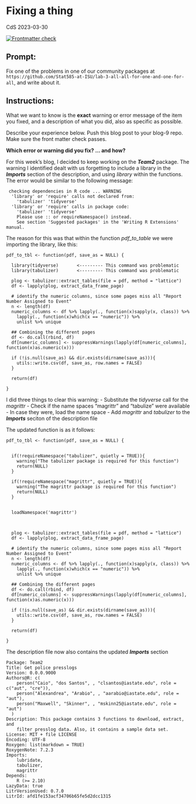 Fixing a thing
================
CdS
2023-03-30

<!-- README.md is generated from README.Rmd. Please edit that file -->
<!-- badges: start -->

[![Frontmatter
check](../../actions/workflows/check-yaml.yaml/badge.svg)](../../actions/workflows/check-yaml.yaml)
<!-- badges: end -->

## Prompt:

Fix one of the problems in one of our community packages at
`https://github.com/Stat585-at-ISU/lab-3-all-all-for-one-and-one-for-all`,
and write about it.

## Instructions:

What we want to know is the **exact** warning or error message of the
item you fixed, and a description of what you did, also as specific as
possible.

Describe your experience below. Push this blog post to your blog-9 repo.
Make sure the front matter check passes.

**Which error or warning did you fix? … and how?**

For this week’s blog, I decided to keep working on the ***Team2***
package. The warning I identified dealt with us forgetting to include a
library in the ***Imports*** section of the description, and using
*library* within the functions. The error would be similar to the
following message:

     checking dependencies in R code ... WARNING
      'library' or 'require' calls not declared from:
        'tabulizer' 'tidyverse'
      'library' or 'require' calls in package code:
        'tabulizer' 'tidyverse'
        Please use :: or requireNamespace() instead.
        See section 'Suggested packages' in the 'Writing R Extensions' manual.

The reason for this was that within the function *pdf_to_table* we were
importing the library, like this:

    pdf_to_tbl <- function(pdf, save_as = NULL) {

      library(tidyverse)       <--------- This command was problematic
      library(tabulizer)       <--------- This command was problematic
     
      plog <- tabulizer::extract_tables(file = pdf, method = "lattice")
      df <- lapply(plog, extract_data_frame_page)

      # identify the numeric columns, since some pages miss all "Report Number Assigned to Event"
      n <- length(df)
      numeric_columns <- df %>% lapply(., function(x)sapply(x, class)) %>%
        lapply(., function(x)which(x == "numeric")) %>%
        unlist %>% unique

      ## Combining the different pages
      df <- do.call(rbind, df)
      df[numeric_columns] <- suppressWarnings(lapply(df[numeric_columns], function(x)as.numeric(x)))

      if (!is.null(save_as) && dir.exists(dirname(save_as))){
        utils::write.csv(df, save_as, row.names = FALSE)
      }

      return(df)

    }

I did three things to clear this warning: - Substitute the *tidyverse*
call for the *magrittr* - Check if the name spaces “magrittr” and
“tabulize” were available - In case they were, load the name space - Add
*magrittr* and *tabulizer* to the ***Imports*** seciton of the
description file

The updated function is as it follows:

    pdf_to_tbl <- function(pdf, save_as = NULL) {

      
      if(!requireNamespace("tabulizer", quietly = TRUE)){
        warning("The tabulizer package is required for this function")
        return(NULL)
      }
      
      if(!requireNamespace("magrittr", quietly = TRUE)){
        warning("The magrittr package is required for this function")
        return(NULL)
      }
      
      
      loadNamespace('magrittr')
     
      
      
      plog <- tabulizer::extract_tables(file = pdf, method = "lattice")
      df <- lapply(plog, extract_data_frame_page)

      # identify the numeric columns, since some pages miss all "Report Number Assigned to Event"
      n <- length(df)
      numeric_columns <- df %>% lapply(., function(x)sapply(x, class)) %>%
        lapply(., function(x)which(x == "numeric")) %>%
        unlist %>% unique

      ## Combining the different pages
      df <- do.call(rbind, df)
      df[numeric_columns] <- suppressWarnings(lapply(df[numeric_columns], function(x)as.numeric(x)))

      if (!is.null(save_as) && dir.exists(dirname(save_as))){
        utils::write.csv(df, save_as, row.names = FALSE)
      }

      return(df)

    }

The description file now also contains the updated ***Imports*** section

    Package: Team2
    Title: Get police presslogs
    Version: 0.0.0.9000
    Authors@R: c(
        person("Caio", "dos Santos", , "clsantos@iastate.edu", role = c("aut", "cre")),
        person("Alexandrea", "Arabio", , "aarabio@iastate.edu", role = "aut"),
        person("Maxwell", "Skinner", , "mskinn25@iastate.edu", role = "aut")
      )
    Description: This package contains 3 functions to download, extract, and
        filter presslog data. Also, it contains a sample data set.
    License: MIT + file LICENSE
    Encoding: UTF-8
    Roxygen: list(markdown = TRUE)
    RoxygenNote: 7.2.3
    Imports: 
        lubridate,
        tabulizer,
        magrittr
    Depends: 
        R (>= 2.10)
    LazyData: true
    LitrVersionUsed: 0.7.0
    LitrId: afd1fe153acf34706b65fe5d2dcc1315
